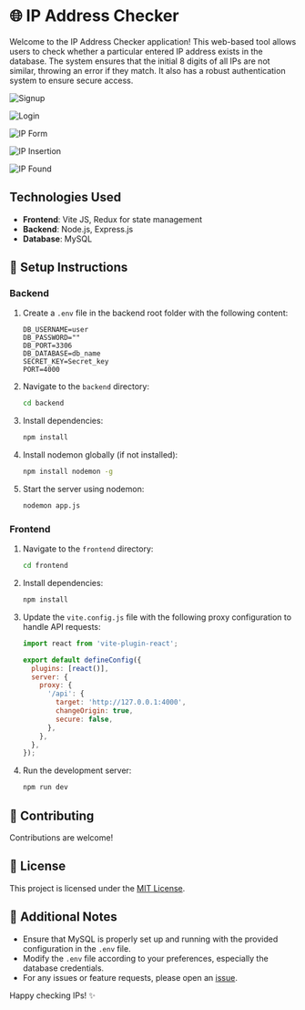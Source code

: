 # 🌐 IP Address Checker

Welcome to the IP Address Checker application! This web-based tool allows users to check whether a particular entered IP address exists in the database. The system ensures that the initial 8 digits of all IPs are not similar, throwing an error if they match. It also has a robust authentication system to ensure secure access.

![Signup](https://github.com/yadavrajsky/IP-Fetcher/assets/70022991/83243f58-1eb7-4eaf-8ecf-c98a9e50b3d9)

![Login](https://github.com/yadavrajsky/IP-Fetcher/assets/70022991/ba69ba9d-04c5-4a77-b712-e7356e728dae)

![IP Form](https://github.com/yadavrajsky/IP-Fetcher/assets/70022991/af9bf93f-2863-471e-b816-e8f0c2252599)

![IP Insertion](https://github.com/yadavrajsky/IP-Fetcher/assets/70022991/57b985ee-4e52-4284-9241-76c213f6cb15)

![IP Found](https://github.com/yadavrajsky/IP-Fetcher/assets/70022991/38f0336c-0068-4c3f-9e38-cccece030973)


## Technologies Used

- **Frontend**: Vite JS, Redux for state management
- **Backend**: Node.js, Express.js
- **Database**: MySQL

## 🚀 Setup Instructions

### Backend

1. Create a `.env` file in the backend root folder with the following content:

    ```env
    DB_USERNAME=user
    DB_PASSWORD=""
    DB_PORT=3306
    DB_DATABASE=db_name
    SECRET_KEY=Secret_key
    PORT=4000
    ```

2. Navigate to the `backend` directory:

    ```bash
    cd backend
    ```

3. Install dependencies:

    ```bash
    npm install
    ```

4. Install nodemon globally (if not installed):

    ```bash
    npm install nodemon -g
    ```

5. Start the server using nodemon:

    ```bash
    nodemon app.js
    ```

### Frontend

1. Navigate to the `frontend` directory:

    ```bash
    cd frontend
    ```

2. Install dependencies:

    ```bash
    npm install
    ```

3. Update the `vite.config.js` file with the following proxy configuration to handle API requests:

    ```javascript
    import react from 'vite-plugin-react';

    export default defineConfig({
      plugins: [react()],
      server: {
        proxy: {
          '/api': {
            target: 'http://127.0.0.1:4000',
            changeOrigin: true,
            secure: false,
          },
        },
      },
    });
    ```

4. Run the development server:

    ```bash
    npm run dev
    ```

## 🤝 Contributing

Contributions are welcome!

## 📜 License

This project is licensed under the [MIT License](LICENSE).

## 📝 Additional Notes

- Ensure that MySQL is properly set up and running with the provided configuration in the `.env` file.
- Modify the `.env` file according to your preferences, especially the database credentials.
- For any issues or feature requests, please open an [issue](https://github.com/your-username/ip-address-checker/issues).

Happy checking IPs! ✨
